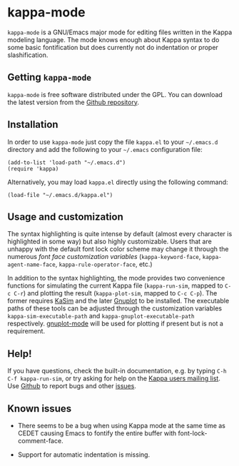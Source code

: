 kappa-mode
==========

`kappa-mode` is a GNU/Emacs major mode for editing files written in
the Kappa modeling language.  The mode knows enough about Kappa syntax
to do some basic fontification but does currently not do indentation
or proper slashification.


Getting `kappa-mode`
--------------------

`kappa-mode` is free software distributed under the GPL.  You can
download the latest version from the [Github
repository](https://github.com/sstucki/kappa-emacs/).


Installation
------------

In order to use `kappa-mode` just copy the file `kappa.el` to your
`~/.emacs.d` directory and add the following to your `~/.emacs`
configuration file:

    (add-to-list 'load-path "~/.emacs.d")
    (require 'kappa)

Alternatively, you may load `kappa.el` directly using the following
command:

    (load-file "~/.emacs.d/kappa.el")


Usage and customization
-----------------------

The syntax highlighting is quite intense by default (almost every
character is highlighted in some way) but also highly customizable.
Users that are unhappy with the default font lock color scheme may
change it through the numerous *font face customization variables*
(`kappa-keyword-face`, `kappa-agent-name-face`,
`kappa-rule-operator-face`, etc.)

In addition to the syntax highlighting, the mode provides two
convenience functions for simulating the current Kappa file
(`kappa-run-sim`, mapped to `C-c C-r`) and plotting the result
(`kappa-plot-sim`, mapped to `C-c C-p`).  The former requires
[KaSim](https://github.com/jkrivine/KaSim/) and the later
[Gnuplot](http://www.gnuplot.info/) to be installed.  The executable
paths of these tools can be adjusted through the customization
variables `kappa-sim-executable-path` and
`kappa-gnuplot-executable-path` respectively.
[gnuplot-mode](https://github.com/bruceravel/gnuplot-mode/) will be
used for plotting if present but is not a requirement.


Help!
-----

If you have questions, check the built-in documentation, e.g. by
typing `C-h C-f kappa-run-sim`, or try asking for help on the [Kappa
users mailing list](http://groups.google.com/group/kappa-users).  Use
[Github](https://github.com/sstucki/kappa-emacs/issues) to report bugs
and other [issues](https://github.com/sstucki/kappa-emacs/issues).


Known issues
------------

 * There seems to be a bug when using Kappa mode at the same time as
   CEDET causing Emacs to fontify the entire buffer with
   font-lock-comment-face.

 * Support for automatic indentation is missing.
